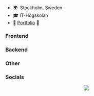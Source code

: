 * 🌍  Stockholm, Sweden
* 🎓  IT-Högskolan
* 💼  [Portfolio](https://yanru.netlify.app/) 🔗

### Frontend

### Backend


### Other


### Socials

<p align="center">
  <a href="https://skillicons.dev">
    <img src="https://skillicons.dev/icons?i=linkedin,nodejs" />
  </a>
</p>
